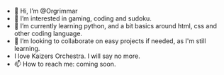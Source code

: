 - 👋 Hi, I’m @Orgrimmar
- 👀 I’m interested in gaming, coding and sudoku.
- 🌱 I’m currently learning python, and a bit basics around html, css and other coding language.
- 💞️ I’m looking to collaborate on easy projects if needed, as I'm still learning.
- I love Kaizers Orchestra. I will say no more.
- 📫 How to reach me: coming soon.

<!---
Orgrimmar/Orgrimmar is a ✨ special ✨ repository because its `README.md` (this file) appears on your GitHub profile.
You can click the Preview link to take a look at your changes.
--->
